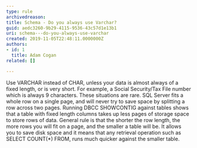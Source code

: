 ```yaml
---
type: rule
archivedreason: 
title: Schema - Do you always use Varchar?
guid: aedc3260-9b29-4115-9536-43c57d1e13b1
uri: schema---do-you-always-use-varchar
created: 2019-11-05T22:48:11.0000000Z
authors:
- id: 1
  title: Adam Cogan
related: []

---
```



<p class="ssw15-rteElement-P">Use VARCHAR instead of CHAR, unless your data is almost always of a fixed length, or is very short. For example, a Social Security/Tax File number which is always 9 characters. These situations are rare. SQL Server fits a whole row on a single page, and will never try to save space by splitting a row across two pages. Running DBCC SHOWCONTIG against tables shows that a table with fixed length columns takes up less pages of storage space to store rows of data. General rule is that the shorter the row length, the more rows you will fit on a page, and the smaller a table will be. It allows you to save disk space and it means that any retrieval operation such as SELECT COUNT(*) FROM, runs much quicker against the smaller table.​​<br></p>
<br><excerpt class='endintro'></excerpt><br>
<p>​<br><br></p>


